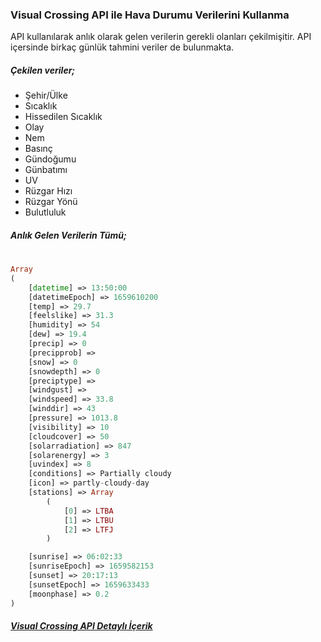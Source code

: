 ### Visual Crossing API ile Hava Durumu Verilerini Kullanma

API kullanılarak anlık olarak gelen verilerin gerekli olanları çekilmişitir. API içersinde birkaç günlük tahmini veriler de bulunmakta.

##### Çekilen veriler;

- Şehir/Ülke
- Sıcaklık
- Hissedilen Sıcaklık
- Olay
- Nem
- Basınç
- Gündoğumu
- Günbatımı
- UV
- Rüzgar Hızı
- Rüzgar Yönü
- Bulutluluk


##### Anlık Gelen Verilerin Tümü;
#
```php
Array
(
    [datetime] => 13:50:00
    [datetimeEpoch] => 1659610200
    [temp] => 29.7
    [feelslike] => 31.3
    [humidity] => 54
    [dew] => 19.4
    [precip] => 0
    [precipprob] => 
    [snow] => 0
    [snowdepth] => 0
    [preciptype] => 
    [windgust] => 
    [windspeed] => 33.8
    [winddir] => 43
    [pressure] => 1013.8
    [visibility] => 10
    [cloudcover] => 50
    [solarradiation] => 847
    [solarenergy] => 3
    [uvindex] => 8
    [conditions] => Partially cloudy
    [icon] => partly-cloudy-day
    [stations] => Array
        (
            [0] => LTBA
            [1] => LTBU
            [2] => LTFJ
        )

    [sunrise] => 06:02:33
    [sunriseEpoch] => 1659582153
    [sunset] => 20:17:13
    [sunsetEpoch] => 1659633433
    [moonphase] => 0.2
)
```
##### [Visual Crossing API Detaylı İçerik](https://www.visualcrossing.com/resources/documentation/weather-api/timeline-weather-api/)
